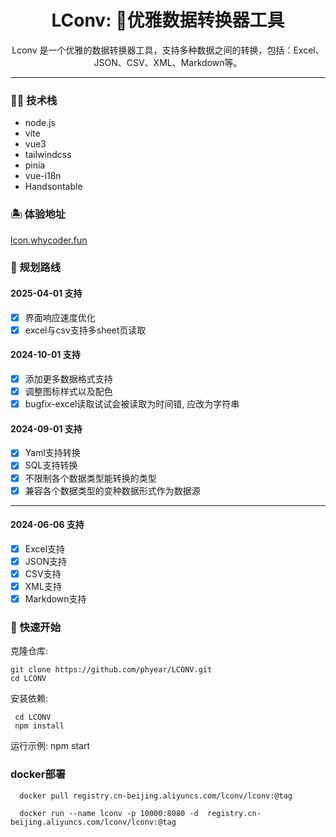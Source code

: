 <h1 style = "" align = "center">LConv: 🎈优雅数据转换器工具</h1>

<p align = "center">
  Lconv 是一个优雅的数据转换器工具，支持多种数据之间的转换，包括：Excel、JSON、CSV、XML、Markdown等。
</p>

---

### 🏳️‍🌈 技术栈
- node.js
- vite
- vue3
- tailwindcss
- pinia
- vue-i18n
- Handsontable

### 🏝️ 体验地址
[lcon.whycoder.fun](https://lcon.whycoder.fun/)

### 🎯 规划路线

#### 2025-04-01 支持
- [x] 界面响应速度优化
- [x] excel与csv支持多sheet页读取

#### 2024-10-01 支持
- [x] 添加更多数据格式支持
- [x] 调整图标样式以及配色
- [x] bugfix-excel读取试试会被读取为时间错, 应改为字符串 

#### 2024-09-01 支持
- [x] Yaml支持转换
- [x] SQL支持转换
- [x] 不限制各个数据类型能转换的类型
- [x] 兼容各个数据类型的变种数据形式作为数据源
--- 
#### 2024-06-06 支持
- [x] Excel支持
- [x] JSON支持
- [x] CSV支持
- [x] XML支持
- [x] Markdown支持

### 🚩 快速开始

克隆仓库:
```
git clone https://github.com/phyear/LCONV.git
cd LCONV
```

安装依赖:
```
 cd LCONV
 npm install
```
运行示例:
   npm start

### docker部署

```
  docker pull registry.cn-beijing.aliyuncs.com/lconv/lconv:@tag

  docker run --name lconv -p 10000:8080 -d  registry.cn-beijing.aliyuncs.com/lconv/lconv:@tag
```

